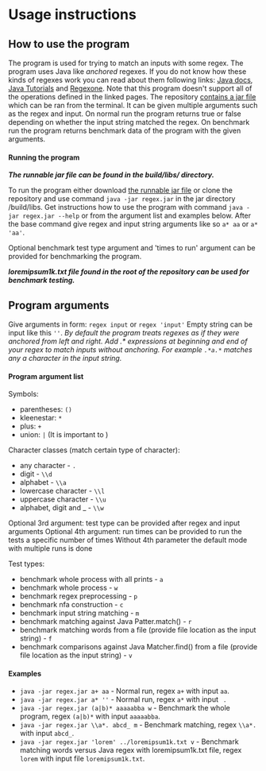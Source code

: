 # Usage instructions

## How to use the program

The program is used for trying to match an inputs with some regex. 
The program uses Java like _anchored_ regexes.
If you do not know how these kinds of regexes work you can read about them following links: [Java docs](https://docs.oracle.com/javase/7/docs/api/java/util/regex/Pattern.html), [Java Tutorials](https://docs.oracle.com/javase/tutorial/essential/regex/pre_char_classes.html) and [Regexone](https://regexone.com/). Note that this program doesn't support all of the operations defined in the linked pages.
The repository [contains a jar file](../build/libs/) which can be ran from the terminal. 
It can be given multiple arguments such as the regex and input.
On normal run the program returns true or false depending on whether the input string matched the regex.
On benchmark run the program returns benchmark data of the program with the given arguments.

#### Running the program

***The runnable jar file can be found in the build/libs/ directory.*** 

To run the program either download [the runnable jar file](../build/libs/regex.jar) or clone the repository and use command `java -jar regex.jar` in the jar directory /build/libs.
Get instructions how to use the program with command `java -jar regex.jar --help` or from the argument list and examples below.
After the base command give regex and input string arguments like so `a* aa` or `a* 'aa'`. 

Optional benchmark test type argument and 'times to run' argument can be provided for benchmarking the program.

***loremipsum1k.txt file found in the root of the repository can be used for benchmark testing.***
    
## Program arguments
    
Give arguments in form:  `regex input`  or `regex 'input'`
Empty string can be input like this `''`.
_By default the program treats regexes as if they were anchored from left and right.
Add .* expressions at beginning and end of your regex to match inputs without anchoring.
For example `.*a.*` matches any a character in the input string._

#### Program argument list

Symbols:
* parentheses: `()`
* kleenestar: `*`
* plus: `+`
* union: `|` (It is important to )

Character classes (match certain type of character):
* any character - `.`
* digit - `\\d`
* alphabet - `\\a`
* lowercase character - `\\l`
* uppercase character - `\\u`
* alphabet, digit and _ - `\\w`

Optional 3rd argument: test type can be provided after regex and input arguments
Optional 4th argument: run times can be provided to run the tests a specific number of times
Without 4th parameter the default mode with multiple runs is done

Test types:
* benchmark whole process with all prints - `a`
* benchmark whole process - `w`
* benchmark regex preprocessing - `p`
* benchmark nfa construction - `c`
* benchmark input string matching - `m`
* benchmark matching against Java Patter.match() - `r`
* benchmark matching words from a file (provide file location as the input string) - `f`
* benchmark comparisons against Java Matcher.find() from a file (provide file location as the input string) - `v`

#### Examples

* `java -jar regex.jar a+ aa` - Normal run, regex `a+` with input `aa`. 
* `java -jar regex.jar a* ''` - Normal run, regex `a*` with input ` `.
* `java -jar regex.jar (a|b)* aaaaabba w` - Benchmark the whole program, regex `(a|b)*` with input `aaaaabba`.
* `java -jar regex.jar \\a*. abcd_ m` - Benchmark matching, regex `\\a*.` with input `abcd_`.
* `java -jar regex.jar 'lorem' ../loremipsum1k.txt v` - Benchmark matching words versus Java regex with loremipsum1k.txt file, regex `lorem` with input file `loremipsum1k.txt`.

